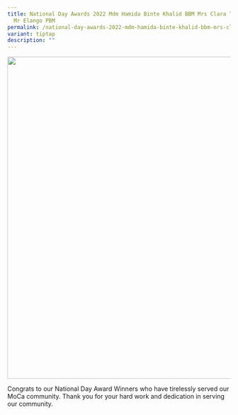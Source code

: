 ```yaml
---
title: National Day Awards 2022 Mdm Hamida Binte Khalid BBM Mrs Clara Tan PBM &
  Mr Elango PBM
permalink: /national-day-awards-2022-mdm-hamida-binte-khalid-bbm-mrs-clara-tan-pbm-mr-elango-pbm/
variant: tiptap
description: ""
---
```

<div class="isomer-image-wrapper">
<img style="width: 725px; color: rgb(0, 0, 0); font-family: system-ui, -apple-system, &quot;system-ui&quot;, &quot;Segoe UI&quot;, Roboto, Oxygen, Ubuntu, Cantarell, &quot;Open Sans&quot;, &quot;Helvetica Neue&quot;, sans-serif; font-size: medium; font-style: normal; font-variant-ligatures: normal; font-variant-caps: normal; font-weight: 400; letter-spacing: normal; orphans: 2; text-align: start; text-indent: 0px; text-transform: none; widows: 2; word-spacing: 0px; -webkit-text-stroke-width: 0px; white-space: normal; text-decoration-thickness: initial; text-decoration-style: initial; text-decoration-color: initial;" height="auto" width="100%" src="https://moca.sgp1.cdn.digitaloceanspaces.com/Our%20People/6569ba17bf167045e90ba73b_63050b64b3b70a87941756bb_297655456_470071088271989_44722863893740844_n-p-500%2520copy-3.webp">
</div>
<p></p>
<p>Congrats to our National Day Award Winners who have tirelessly served
our MoCa community. Thank you for your hard work and dedication in serving
our community.</p>